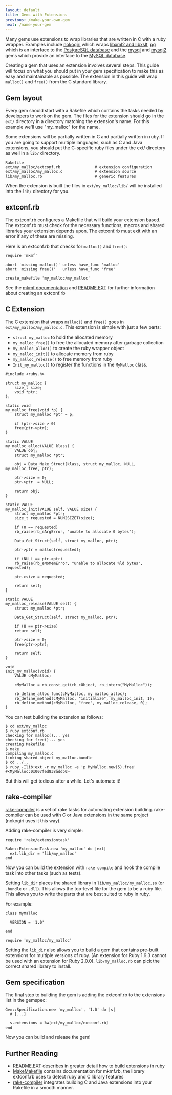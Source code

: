 ```yaml
---
layout: default
title: Gems with Extensions
previous: /make-your-own-gem
next: /name-your-gem
---
```


Many gems use extensions to wrap libraries that are written in C with a ruby
wrapper.  Examples include [nokogiri](https://rubygems.org/gems/nokogiri) which
wraps [libxml2 and libxslt](http://www.xmlsoft.org),
[pg](https://rubygems.org/gems/pg) which is an interface to the [PostgreSQL
database](http://www.postgresql.org) and the
[mysql](https://rubygems.org/gems/mysql) and
[mysql2](https://rubygems.org/gems/mysql) gems which provide an interface to
the [MySQL database](http://www.mysql.com).

Creating a gem that uses an extension involves several steps.  This guide will
focus on what you should put in your gem specification to make this as easy and
maintainable as possible.  The extension in this guide will wrap `malloc()` and
`free()` from the C standard library.

Gem layout
----------

Every gem should start with a Rakefile which contains the tasks needed by
developers to work on the gem.  The files for the extension should go in the
`ext/` directory in a directory matching the extension's name.  For this
example we'll use "my_malloc" for the name.

Some extensions will be partially written in C and partially written in ruby.
If you are going to support multiple languages, such as C and Java extensions,
you should put the C-specific ruby files under the ext/ directory as well in a
`lib/` directory.

```
Rakefile
ext/my_malloc/extconf.rb               # extension configuration
ext/my_malloc/my_malloc.c              # extension source
lib/my_malloc.rb                       # generic features
```

When the extension is built the files in `ext/my_malloc/lib/` will be installed
into the `lib/` directory for you.

extconf.rb
----------

The extconf.rb configures a Makefile that will build your extension based.  The
extconf.rb must check for the necessary functions, macros and shared libraries
your extension depends upon.  The extconf.rb must exit with an error if any of
these are missing.

Here is an extconf.rb that checks for `malloc()` and `free()`:

```
require 'mkmf'

abort 'missing malloc()' unless have_func 'malloc'
abort 'missing free()'   unless have_func 'free'

create_makefile 'my_malloc/my_malloc'
```

See the [mkmf documentation][mkmf.rb] and [README.EXT][README.EXT] for further
information about creating an extconf.rb

C Extension
-----------

The C extension that wraps `malloc()` and `free()` goes in
`ext/my_malloc/my_malloc.c`.  This extension is simple with just a few parts:

* `struct my_malloc` to hold the allocated memory
* `my_malloc_free()` to free the allocated memory after garbage collection
* `my_malloc_alloc()` to create the ruby wrapper object
* `my_malloc_init()` to allocate memory from ruby
* `my_malloc_release()` to free memory from ruby
* `Init_my_malloc()` to register the functions in the `MyMalloc` class.

```
#include <ruby.h>

struct my_malloc {
    size_t size;
    void *ptr;
};

static void
my_malloc_free(void *p) {
    struct my_malloc *ptr = p;

    if (ptr->size > 0)
	free(ptr->ptr);
}

static VALUE
my_malloc_alloc(VALUE klass) {
    VALUE obj;
    struct my_malloc *ptr;

    obj = Data_Make_Struct(klass, struct my_malloc, NULL, my_malloc_free, ptr);

    ptr->size = 0;
    ptr->ptr  = NULL;

    return obj;
}

static VALUE
my_malloc_init(VALUE self, VALUE size) {
    struct my_malloc *ptr;
    size_t requested = NUM2SIZET(size);

    if (0 == requested)
	rb_raise(rb_eArgError, "unable to allocate 0 bytes");

    Data_Get_Struct(self, struct my_malloc, ptr);

    ptr->ptr = malloc(requested);

    if (NULL == ptr->ptr)
	rb_raise(rb_eNoMemError, "unable to allocate %ld bytes", requested);

    ptr->size = requested;

    return self;
}

static VALUE
my_malloc_release(VALUE self) {
    struct my_malloc *ptr;

    Data_Get_Struct(self, struct my_malloc, ptr);

    if (0 == ptr->size)
	return self;

    ptr->size = 0;
    free(ptr->ptr);

    return self;
}

void
Init_my_malloc(void) {
    VALUE cMyMalloc;

    cMyMalloc = rb_const_get(rb_cObject, rb_intern("MyMalloc"));

    rb_define_alloc_func(cMyMalloc, my_malloc_alloc);
    rb_define_method(cMyMalloc, "initialize", my_malloc_init, 1);
    rb_define_method(cMyMalloc, "free", my_malloc_release, 0);
}
```

You can test building the extension as follows:

```
$ cd ext/my_malloc
$ ruby extconf.rb
checking for malloc()... yes
checking for free()... yes
creating Makefile
$ make
compiling my_malloc.c
linking shared-object my_malloc.bundle
$ cd ../..
$ ruby -Ilib:ext -r my_malloc -e 'p MyMalloc.new(5).free'
#<MyMalloc:0x007fed838addb0>
```

But this will get tedious after a while.  Let's automate it!

rake-compiler
-------------

[rake-compiler][rake-compiler] is a set of rake
tasks for automating extension building.  rake-compiler can be used with C or
Java extensions in the same project (nokogiri uses it this way).

Adding rake-compiler is very simple:

```
require 'rake/extensiontask'

Rake::ExtensionTask.new 'my_malloc' do |ext|
  ext.lib_dir = 'lib/my_malloc'
end
```

Now you can build the extension with `rake compile` and hook the compile task
into other tasks (such as tests).

Setting `lib_dir` places the shared library in `lib/my_malloc/my_malloc.so` (or
`.bundle` or `.dll`).  This allows the top-level file for the gem to be a ruby
file.  This allows you to write the parts that are best suited to ruby in ruby.

For example:

```
class MyMalloc

  VERSION = '1.0'

end

require 'my_malloc/my_malloc'
```

Setting the `lib_dir` also allows you to build a gem that contains pre-built
extensions for multiple versions of ruby.  (An extension for Ruby 1.9.3 cannot
be used with an extension for Ruby 2.0.0).  `lib/my_malloc.rb` can pick the
correct shared library to install.

Gem specification
-----------------

The final step to building the gem is adding the extconf.rb to the extensions
list in the gemspec:

```
Gem::Specification.new 'my_malloc', '1.0' do |s|
  # [...]

  s.extensions = %w[ext/my_malloc/extconf.rb]
end
```

Now you can build and release the gem!

Further Reading
---------------

* [README.EXT][README.EXT] describes in greater detail how to build extensions in ruby
* [MakeMakefile][mkmf.rb] contains documentation for mkmf.rb, the library extconf.rb uses to detect ruby and C library features
* [rake-compiler][rake-compiler] integrates building C and Java extensions into your Rakefile in a smooth manner.

[README.EXT]: https://github.com/ruby/ruby/blob/trunk/README.EXT
[mkmf.rb]: http://ruby-doc.org/stdlib-2.0/libdoc/mkmf/rdoc/MakeMakefile.html
[rake-compiler]: https://github.com/luislavena/rake-compiler

